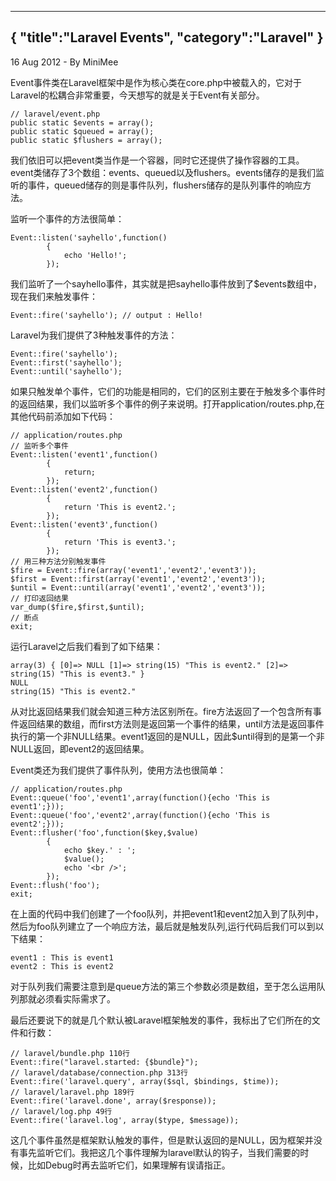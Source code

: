 -----
{
    "title":"Laravel Events",
    "category":"Laravel"
}
-----

<p class="meta">16 Aug 2012 - By MiniMee</p>

Event事件类在Laravel框架中是作为核心类在core.php中被载入的，它对于Laravel的松耦合非常重要，今天想写的就是关于Event有关部分。

    // laravel/event.php
	public static $events = array();
	public static $queued = array();
	public static $flushers = array();

我们依旧可以把event类当作是一个容器，同时它还提供了操作容器的工具。event类储存了3个数组：events、queued以及flushers。events储存的是我们监听的事件，queued储存的则是事件队列，flushers储存的是队列事件的响应方法。

监听一个事件的方法很简单：

    Event::listen('sayhello',function()
            {
                echo 'Hello!';
            });

我们监听了一个sayhello事件，其实就是把sayhello事件放到了$events数组中，现在我们来触发事件：

    Event::fire('sayhello'); // output : Hello!

Laravel为我们提供了3种触发事件的方法：

    Event::fire('sayhello');
    Event::first('sayhello');
    Event::until('sayhello');

如果只触发单个事件，它们的功能是相同的，它们的区别主要在于触发多个事件时的返回结果，我们以监听多个事件的例子来说明。打开application/routes.php,在其他代码前添加如下代码：

    // application/routes.php 
    // 监听多个事件
    Event::listen('event1',function()
            {
                return;
            });
    Event::listen('event2',function()
            {
                return 'This is event2.';
            });
    Event::listen('event3',function()
            {
                return 'This is event3.';
            });
    // 用三种方法分别触发事件
    $fire = Event::fire(array('event1','event2','event3'));
    $first = Event::first(array('event1','event2','event3'));
    $until = Event::until(array('event1','event2','event3'));
    // 打印返回结果
    var_dump($fire,$first,$until);
    // 断点
    exit;

运行Laravel之后我们看到了如下结果：

    array(3) { [0]=> NULL [1]=> string(15) "This is event2." [2]=> string(15) "This is event3." } 
    NULL 
    string(15) "This is event2."

从对比返回结果我们就会知道三种方法区别所在。fire方法返回了一个包含所有事件返回结果的数组，而first方法则是返回第一个事件的结果，until方法是返回事件执行的第一个非NULL结果。event1返回的是NULL，因此$until得到的是第一个非NULL返回，即event2的返回结果。

Event类还为我们提供了事件队列，使用方法也很简单：

    // application/routes.php
    Event::queue('foo','event1',array(function(){echo 'This is event1';}));
    Event::queue('foo','event2',array(function(){echo 'This is event2';}));
    Event::flusher('foo',function($key,$value)
            {
                echo $key.' : ';
                $value();
                echo '<br />';
            });
    Event::flush('foo');
    exit;

在上面的代码中我们创建了一个foo队列，并把event1和event2加入到了队列中，然后为foo队列建立了一个响应方法，最后就是触发队列,运行代码后我们可以到以下结果：

    event1 : This is event1
    event2 : This is event2

对于队列我们需要注意到是queue方法的第三个参数必须是数组，至于怎么运用队列那就必须看实际需求了。

最后还要说下的就是几个默认被Laravel框架触发的事件，我标出了它们所在的文件和行数：

    // laravel/bundle.php 110行
    Event::fire("laravel.started: {$bundle}");
    // laravel/database/connection.php 313行		
    Event::fire('laravel.query', array($sql, $bindings, $time));
    // laravel/laravel.php 189行
    Event::fire('laravel.done', array($response));
    // laravel/log.php 49行
    Event::fire('laravel.log', array($type, $message));

这几个事件虽然是框架默认触发的事件，但是默认返回的是NULL，因为框架并没有事先监听它们。我把这几个事件理解为laravel默认的钩子，当我们需要的时候，比如Debug时再去监听它们，如果理解有误请指正。

